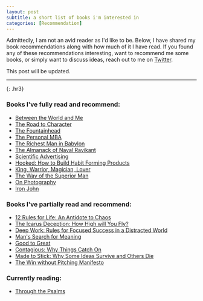 ```yaml
---
layout: post
subtitle: a short list of books i'm interested in
categories: [Recommendation]
---
```

Admittedly, I am not an avid reader as I'd like to be. Below, I have shared my book recommendations along with how much of it I have read. If you found any of these recommendations interesting, want to recommend me some books, or simply want to discuss ideas, reach out to me on [Twitter](https://twitter.com/MrBrookG).

This post will be updated.

---
{: .hr3}

### Books I've fully read and recommend:

- [Between the World and Me](https://www.goodreads.com/book/show/25489625-between-the-world-and-me)
- [The Road to Character](https://www.goodreads.com/book/show/22551809-the-road-to-character?from_search=true&from_srp=true&qid=1y30EvSPJJ&rank=1)
- [The Fountainhead](https://www.goodreads.com/book/show/2122.The_Fountainhead?from_search=true&from_srp=true&qid=W3ajq7WHp0&rank=1)
- [The Personal MBA](https://www.goodreads.com/book/show/9512985-the-personal-mba?from_search=true&from_srp=true&qid=hkhjpjuoya&rank=1)
- [The Richest Man in Babylon](https://www.goodreads.com/book/show/43097201-the-richest-man-in-babylon?from_search=true&from_srp=true&qid=JSmAsFlGD8&rank=1)
- [The Almanack of Naval Ravikant](https://www.goodreads.com/book/show/54898389-the-almanack-of-naval-ravikant?from_search=true&from_srp=true&qid=ayR2kqDitZ&rank=1)
- [Scientific Advertising](https://www.goodreads.com/book/show/2621927-scientific-advertising?from_search=true&from_srp=true&qid=7Peb29CgyP&rank=1)
- [Hooked: How to Build Habit Forming Products](https://www.goodreads.com/book/show/22668729-hooked?from_search=true&from_srp=true&qid=6eHw0MuBv0&rank=1)
- [King, Warrior, Magician, Lover](https://www.goodreads.com/book/show/91781.King_Warrior_Magician_Lover?from_search=true&from_srp=true&qid=3yelm7wLXe&rank=1)
- [The Way of the Superior Man](https://www.goodreads.com/book/show/79424.The_Way_of_the_Superior_Man?from_search=true&from_srp=true&qid=ecyzi0OaPe&rank=1)
- [On Photography](https://www.goodreads.com/book/show/52372.On_Photography?from_search=true&from_srp=true&qid=aX0RMQm3p7&rank=1)
- [Iron John](https://www.goodreads.com/book/show/122600.Iron_John?from_search=true&from_srp=true&qid=0vQxElui4l&rank=1)

### Books I've partially read and recommend:
- [12 Rules for Life: An Antidote to Chaos](https://www.goodreads.com/book/show/30257963-12-rules-for-life?from_search=true&from_srp=true&qid=cHF2ShFtgp&rank=1)
- [The Icarus Deception: How High will You Fly?](https://www.goodreads.com/book/show/15843041-the-icarus-deception?from_search=true&from_srp=true&qid=cpGcNcC9Qn&rank=1)
- [Deep Work: Rules for Focused Success in a Distracted World](https://www.goodreads.com/book/show/25744928-deep-work?from_search=true&from_srp=true&qid=z83czwVIw8&rank=1)
- [Man's Search for Meaning](https://www.goodreads.com/book/show/4069.Man_s_Search_for_Meaning?from_search=true&from_srp=true&qid=DVL6yaEaq7&rank=1)
- [Good to Great](https://www.goodreads.com/book/show/76865.Good_to_Great?from_search=true&from_srp=true&qid=Qf0511AsIv&rank=1)
- [Contagious: Why Things Catch On](https://www.goodreads.com/book/show/15801967-contagious?from_search=true&from_srp=true&qid=8pOxDi7VqG&rank=1)
- [Made to Stick: Why Some Ideas Survive and Others Die](https://www.goodreads.com/book/show/69242.Made_to_Stick?from_search=true&from_srp=true&qid=naJcb2iP0v&rank=1)
- [The Win without Pitching Manifesto](https://www.goodreads.com/book/show/8576838-the-win-without-pitching-manifesto?from_search=true&from_srp=true&qid=fK6nBLiair&rank=1)

### Currently reading:
- [Through the Psalms](https://www.goodreads.com/book/show/2502801.Through_the_Psalms_with_Derek_Prince?from_search=true&from_srp=true&qid=E9FSZgLo1o&rank=4)
